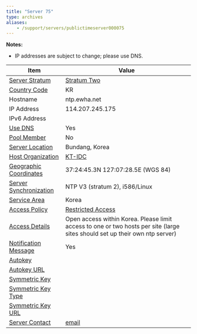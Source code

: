 ```yaml
---
title: "Server 75"
type: archives
aliases:
    - /support/servers/publictimeserver000075
---
```


**Notes:**

* IP addresses are subject to change; please use DNS.

| Item | Value |
| ----- | ----- |
| [Server Stratum](/support/servers/serverstratum) | [Stratum Two](/support/servers/stratumtwotimeservers) |
| [Country Code](/support/servers/countrycode) | KR |
| Hostname |  ntp.ewha.net  |
| IP Address |  114.207.245.175  |
| IPv6 Address | |
| [Use DNS](/support/servers/usedns) | Yes |
| [Pool Member](/support/servers/poolmember) | No |
| [Server Location](/support/servers/serverlocation) |  Bundang, Korea |
| [Host Organization](/support/servers/hostorganization) | [KT-IDC](https://www.kt-idc.com/)|
| [ Geographic Coordinates](/support/servers/geographiccoordinates) |  37:24:45.3N 127:07:28.5E (WGS 84)  |
| [Server Synchronization](/support/servers/serversynchronization) |  NTP V3 (stratum 2), i586/Linux |
| [Service Area](/support/servers/servicearea) | Korea |
| [Access Policy](/support/servers/accesspolicy) | [Restricted Access](/support/servers/restrictedaccess) |
| [Access Details](/support/servers/accessdetails) |  Open access within Korea. Please limit access to one or two hosts per site (large sites should set up their own ntp server)  |
| [Notification Message](/support/servers/notificationmessage) | Yes |
| [Autokey](/support/servers/autokey) |  |
| [Autokey URL](/support/servers/autokeyurl) | |
| [Symmetric Key](/support/servers/symmetrickey) | |
| [Symmetric Key Type](/support/servers/symmetrickeytype) | |
| [Symmetric Key URL](/support/servers/symmetrickeyurl) | |
| [Server Contact](/support/servers/servercontact) | [email](mailto:ntp@ewha.net) |